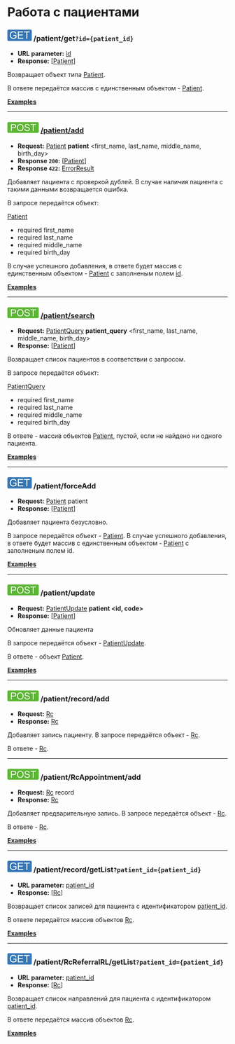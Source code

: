 Работа с пациентами
=======================

### ![GET](../../img/get.png) /patient/get`?id={patient_id}`
* **URL parameter:** [id](../../types/types.md#Patient)
* **Response:** [[Patient](../../types/types.md#Patient)]

Возвращает объект типа [Patient](../../types/types.md#Patient).

В ответе передаётся массив с единственным объектом - [Patient](../../types/types.md#Patient).

**[Examples](get/examples/get.md)**

---

### ![POST](../../img/post.png) [/patient/add](add/index.md)
* **Request:** [Patient](../../types/types.md#Patient) **patient** <first_name, last_name, middle_name, birth_day>
* **Response ```200```:** [[Patient](../../types/types.md#Patient)]
* **Response ```422```:** [ErrorResult](../../types/types.md#errorresult)

Добавляет пациента с проверкой дублей. В случае наличия пациента с такими данными возвращается ошибка.

В запросе передаётся объект:

[Patient](../../types/types.md#Patient)
* required first_name
* required last_name
* required middle_name
* required birth_day

В случае успешного добавления, в ответе будет массив с единственным объектом - 
[Patient](../../types/types.md#Patient) с заполненым полем [id](../../types/types.md#Patient).

**[Examples](add/examples/add.md)**

---

### ![POST](../../img/post.png) [/patient/search](search/index.md)
* **Request:** [PatientQuery](../../types/types.md#PatientQuery) **patient_query** <first_name, last_name, middle_name, birth_day>
* **Response:** [[Patient](../../types/types.md#Patient)]

Возвращает список пациентов в соответствии с запросом.

В запросе передаётся объект:

[PatientQuery](../../types/types.md#PatientQuery)
* required first_name
* required last_name
* required middle_name
* required birth_day

В ответе - массив объектов [Patient](../../types/types.md#Patient), пустой, если не найдено ни одного пациента.

**[Examples](search/examples/search.md)**

---

### ![GET](../../img/get.png) /patient/forceAdd
* **Request:** [Patient](../../types/types.md#Patient) patient
* **Response:** [[Patient](../../types/types.md#Patient)]

Добавляет пациента безусловно.

В запросе передаётся объект - [Patient](../../types/types.md#Patient). 
В случае успешного добавления, в ответе будет массив с единственным объектом - [Patient](../../types/types.md#Patient) 
с заполненым полем id.

**[Examples](forceAdd/examples/forceAdd.md)**

---

### ![POST](../../img/post.png) /patient/update
* **Request:** [PatientUpdate](../../types/types.md#patientupdate) **patient <id, code>**
* **Response:** [[Patient](../../types/types.md#Patient)]

Обновляет данные пациента

В запросе передаётся объект - [PatientUpdate](../../types/types.md#patientupdate). 

В ответе - объект [Patient](../../types/types.md#Patient).

**[Examples](update/examples/update.md)**

---

<a name="add"/>

### ![POST](../../img/post.png) /patient/record/add
* **Request:** [Rc](../../types/types.md#rc)
* **Response:** [Rc](../../types/types.md#rc)

Добавляет запись пациенту. В запросе передаётся объект - [Rc](../../types/types.md#rc).

В ответе - [Rc](../../types/types.md#rc).

---

### ![POST](../../img/post.png) /patient/RcAppointment/add
* **Request:** [Rc](../../types/types.md#rc) record
* **Response:** [Rc](../../types/types.md#rc)

Добавляет предварительную запись. В запросе передаётся объект - [Rc](../../types/types.md#rc). 

В ответе - [Rc](../../types/types.md#rc).

**[Examples](RcAppointment/add/examples/add.md)**

---

### ![GET](../../img/get.png) /patient/record/getList`?patient_id={patient_id}`
* **URL parameter:** [patient_id](../../types/types.md#rc)
* **Response:** [[Rc](../../types/types.md#rc)]

Возвращает список записей для пациента с идентификатором [patient_id](../../types/types.md#rc).

В ответе передаётся массив объектов [Rc](../../types/types.md#rc).

**[Examples](record/getList/examples/getList.md)**

---

### ![GET](../../img/get.png) /patient/RcReferralRL/getList`?patient_id={patient_id}`
* **URL parameter:** [patient_id](../../types/types.md#rc)
* **Response:** [[Rc](../../types/types.md#rc)]

Возвращает список направлений для пациента с идентификатором [patient_id](../../types/types.md#rc).

В ответе передаётся массив объектов [Rc](../../types/types.md#rc).

**[Examples](RcReferralRl/getList/examples/getList.md)**
